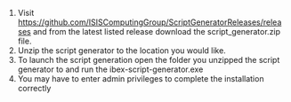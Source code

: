 1. Visit https://github.com/ISISComputingGroup/ScriptGeneratorReleases/releases and from the latest listed release download the script_generator.zip file.
1. Unzip the script generator to the location you would like.
1. To launch the script generation open the folder you unzipped the script generator to and run the ibex-script-generator.exe
  1. You may have to enter admin privileges to complete the installation correctly
